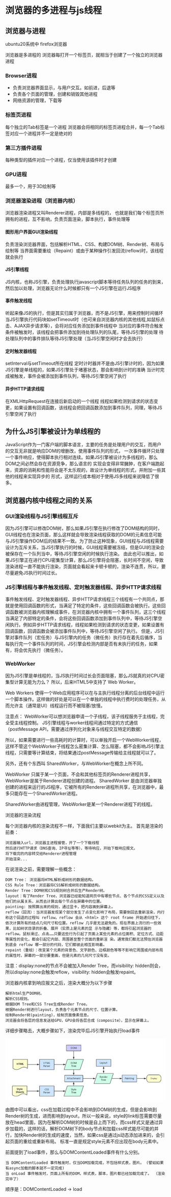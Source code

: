 # 浏览器的多进程与js线程

## 浏览器与进程

ubuntu20系统中
firefox浏览器

浏览器是多进程的
浏览器每打开一个标签页，就相当于创建了一个独立的浏览器进程

### Browser进程

- 负责浏览器界面显示，与用户交互。如前进，后退等
- 负责各个页面的管理，创建和销毁其他进程
- 网络资源的管理，下载等

### 标签页进程

每个独立的Tab标签是一个进程
浏览器会将相同的标签页进程合并，每一个Tab标签对应一个进程并不一定是绝对的

### 第三方插件进程

每种类型的插件对应一个进程，仅当使用该插件时才创建

### GPU进程

最多一个，用于3D绘制等

### 浏览器渲染进程（浏览器内核）

浏览器渲染进程又叫Renderer进程，内部是多线程的，
也就是我们每个标签页所拥有的进程，互不影响，负责页面渲染，脚本执行，事件处理等

#### 图形用户界面GUI渲染线程

负责渲染浏览器界面，包括解析HTML、CSS、构建DOM树、Render树、布局与绘制等
当界面需要重绘（Repaint）或由于某种操作引发回流(reflow)时，该线程就会执行

#### JS引擎线程

JS内核，也称JS引擎，负责处理执行javascript脚本等待任务队列的任务的到来，然后加以处理，浏览器无论什么时候都只有一个JS引擎在运行JS程序

#### 事件触发线程

听起来像JS的执行，但是其实归属于浏览器，而不是JS引擎，用来控制时间循环
当JS引擎执行代码块如setTimeout时（也可来自浏览器内核的其他线程,如鼠标点击、AJAX异步请求等），会将对应任务添加到事件线程中
当对应的事件符合触发条件被触发时，该线程会把事件添加到待处理队列的队尾，等待JS引擎的处理
待处理队列中的事件排队等待JS引擎处理（当JS引擎空闲时才会去执行）

#### 定时触发器线程

setInterval与setTimeout所在线程
定时计时器并不是由JS引擎计时的，因为如果JS引擎是单线程的，如果JS引擎处于堵塞状态，那会影响到计时的准确
当计时完成被触发，事件会被添加到事件队列，等待JS引擎空闲了执行

#### 异步HTTP请求线程

在XMLHttpRequest在连接后新启动的一个线程
线程如果检测到请求的状态变更，如果设置有回调函数，该线程会把回调函数添加到事件队列，同理，等待JS引擎空闲了执行

## 为什么JS引擎被设计为单线程的

JavaScript作为一门客户端的脚本语言，主要的任务是处理用户的交互，而用户的交互无非就是响应DOM的增删改，使用事件队列的形式，
一次事件循环只处理一个事件响应，使得脚本执行相对连续。如果JS引擎被设计为多线程的，那么DOM之间必然会存在资源竞争，那么语言的
实现会变得非常臃肿，在客户端跑起来，资源的消耗和性能将会是不太乐观的，故设计为单线程的形式，并附加一些其他的线程来实现异步的
形式，这样运行成本相对于使用JS多线程来说降低了很多。

## 浏览器内核中线程之间的关系

### GUI渲染线程与JS引擎线程互斥

因为JS引擎可以修改DOM树，那么如果JS引擎在执行修改了DOM结构的同时，GUI线程也在渲染页面，那么这样就会导致渲染线程获取的DOM的元素信息可能与JS引擎操作DOM后的结果不一致。为了防止这种现象，GUI线程与JS线程需要设计为互斥关系，当JS引擎执行的时候，GUI线程需要被冻结，但是GUI的渲染会被保存在一个队列当中，等待JS引擎空闲的时候执行渲染。
由此也可以推出，如果JS引擎正在进行CPU密集型计算，那么JS引擎将会阻塞，长时间不空闲，导致渲染进程一直不能执行渲染，页面就会看起来卡顿卡顿的，渲染不连贯，所以，要尽量避免JS执行时间过长。

### JS引擎线程与事件触发线程、定时触发器线程、异步HTTP请求线程

事件触发线程、定时触发器线程、异步HTTP请求线程三个线程有一个共同点，那就是使用回调函数的形式，当满足了特定的条件，这些回调函数会被执行。这些回调函数被浏览器内核理解成事件，在浏览器内核中拥有一个事件队列，这三个线程当满足了内部特定的条件，会将这些回调函数添加到事件队列中，等待JS引擎空闲执行。例如异步HTTP请求线程，线程如果检测到请求的状态变更，如果设置有回调函数，回调函数会被添加事件队列中，等待JS引擎空闲了执行。
但是，JS引擎对事件队列（宏任务）与JS引擎内的任务（微任务）执行存在着先后循序，当每执行完一个事件队列的时间，JS引擎会检测内部是否有未执行的任务，如果有，将会优先执行（微任务）。

### WebWorker

因为JS引擎是单线程的，当JS执行时间过长会页面阻塞，那么JS就真的对CPU密集型计算无能为力么？
所以，后来HTML5中支持了 Web Worker。

Web Workers 使得一个Web应用程序可以在与主执行线程分离的后台线程中运行一个脚本操作。这样做的好处是可以在一个单独的线程中执行费时的处理任务，从而允许主（通常是UI）线程运行而不被阻塞/放慢。

注意点：
WebWorker可以想浏览器申请一个子线程，该子线程服务于主线程，完全受主线程控制。
JS引擎线程与worker线程间通过特定的方式通信（postMessage API，需要通过序列化对象来与线程交互特定的数据）

所以，如果需要进行一些高耗时的计算时，可以单独开启一个WebWorker线程，这样不管这个WebWorker子线程怎么密集计算、怎么阻塞，都不会影响JS引擎主线程，只需要等计算结束，将结果通过postMessage传输给主线程就可以了。

另外，还有个东西叫 SharedWorker，与WebWorker在概念上所不同。

WebWorker 只属于某一个页面，不会和其他标签页的Renderer进程共享，WebWorker是属于Renderer进程创建的进程。
SharedWorker 是由浏览器单独创建的进程来运行的JS程序，它被所有的Renderer进程所共享，在浏览器中，最多只能存在一个SharedWorker进程。

SharedWorker由进程管理，WebWorker是某一个Renderer进程下的线程。

浏览器的渲染流程

每个浏览器内核的渲染流程不一样，下面我们主要以webkit为主。
首先是渲染的前奏：

    浏览器输入url，浏览器主进程接管，开了一个下载线程
    然后进行HTTP请求（DNS查询、IP寻址等等），等待响应，开始下载响应报文。
    将下载完的内容转交给Renderer进程管理
    开始渲染...

在说渲染之前，需要理解一些概念：

    DOM Tree： 浏览器将HTML解析成树形的数据结构。
    CSS Rule Tree：浏览器将CSS解析成树形的数据结构。
    Render Tree：DOM树和CSS规则树合并后生产Render树。
    layout：有了Render Tree，浏览器已经能知道网页中有哪些节点、各个节点的CSS定义以及他们的从属关系，从而去计算出每个节点在屏幕中的位置。
    painting: 按照算出来的规则，通过显卡，把内容画到屏幕上。
    reflow（回流）：当浏览器发现某个部分发生了点变化影响了布局，需要倒回去重新渲染，内行称这个回退的过程叫 reflow。reflow 会从 <html> 这个 root frame 开始递归往下，依次计算所有的结点几何尺寸和位置。reflow 几乎是无法避免的。现在界面上流行的一些效果，比如树状目录的折叠、展开（实质上是元素的显 示与隐藏）等，都将引起浏览器的 reflow。鼠标滑过、点击……只要这些行为引起了页面上某些元素的占位面积、定位方式、边距等属性的变化，都会引起它内部、周围甚至整个页面的重新渲 染。通常我们都无法预估浏览器到底会 reflow 哪一部分的代码，它们都彼此相互影响着。
    repaint（重绘）：改变某个元素的背景色、文字颜色、边框颜色等等不影响它周围或内部布局的属性时，屏幕的一部分要重画，但是元素的几何尺寸没有变。

注意：display:none的节点不会被加入Render Tree，而visibility: hidden则会，所以display:none会触发reflow，visibility: hidden会触发repaint。

浏览器内核拿到响应报文之后，渲染大概分为以下步骤

    解析html生产DOM树。
    解析CSS规则。
    根据DOM Tree和CSS Tree生成Render Tree。
    根据Render树进行layout，负责各个元素节点的尺寸、位置计算。
    绘制Render树(painting)，绘制页面像素信息。
    浏览器会将各层的信息发送给GPU，GPU会将各层合成（composite），显示在屏幕上。

详细步骤略去，大概步骤如下，渲染完毕后JS引擎开始执行load事件

![渲染流程](./img/3373389017-5a72c1ca697fd_articlex.webp)

由图中可以看出，css在加载过程中不会影响到DOM树的生成，但是会影响到Render树的生成，进而影响到layout，所以一般来说，style的link标签需要尽量放在head里面，因为在解析DOM树的时候是自上而下的，而css样式又是通过异步加载的，这样的话，解析DOM树下的body节点和加载css样式能尽可能的并行，加快Render树的生成的速度，当然，如果css是通过js动态添加进来的，会引起页面的重绘或重新布局。
标准一直是规定style元素不应出现在body元素中。

前面提到了load事件，那么与DOMContentLoaded事件有什么分别。

    当 DOMContentLoaded 事件触发时，仅当DOM加载完成，不包括样式表，图片。 (譬如如果有async加载的脚本就不一定完成)
    当 onLoad 事件触发时，页面上所有的DOM，样式表，脚本，图片都已经加载完成了。 （渲染完毕了）

顺序是：DOMContentLoaded -> load